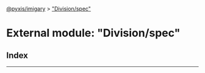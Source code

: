 [@pyxis/imigary](../README.md) > ["Division/spec"](../modules/_division_spec_.md)

# External module: "Division/spec"

## Index

---


